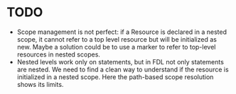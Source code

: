 # TODO

- Scope management is not perfect: if a Resource is declared in a nested scope, it cannot refer to a top level resource
  but will be initialized as new. Maybe a solution could be to use a marker to refer to top-level resources in nested
  scopes.
- Nested levels work only on statements, but in FDL not only statements are nested. We need to find a clean way to
  understand if the resource is initialized in a nested scope. Here the path-based scope resolution shows its limits.